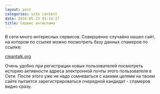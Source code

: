 ```yaml
---
layout: post
categories: site content
date: 2016-05-23 01:14:17
title: Сервис антиспама
---
```

<p>В сети много интересных сервисов. Совершенно случайно нашел сайт, на котором по ссылке 
можно посмотреть базу данных спамеров по ссылке:</p>
<p><a href="https://cleantalk.org/spambots-check?record=ИМЯ@СЕРВЕР" 
target="_blank">cleantalk.org</a></p>
<p>Очень удобно при регистрации новых пользователей посмотреть историю активности адреса 
электронной почты этого пользователя в Сети. После этого уже не надо сомневаться с какими 
целями на твоем сайте пытается зарегистрироваться очередной кандидат - спамеров видно 
сразу.</p>


